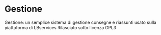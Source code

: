 # Gestione
Gestione: un semplice sistema di gestione consegne e riassunti usato sulla piattaforma di LBservices
Rilasciato sotto licenza GPL3
